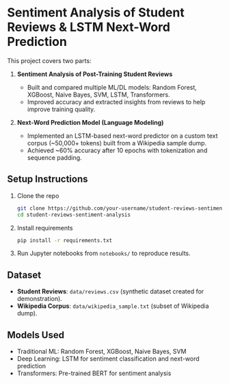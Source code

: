 # Sentiment Analysis of Student Reviews & LSTM Next-Word Prediction

This project covers two parts:

1. **Sentiment Analysis of Post-Training Student Reviews**
   - Built and compared multiple ML/DL models: Random Forest, XGBoost, Naive Bayes, SVM, LSTM, Transformers.
   - Improved accuracy and extracted insights from reviews to help improve training quality.

2. **Next-Word Prediction Model (Language Modeling)**
   - Implemented an LSTM-based next-word predictor on a custom text corpus (~50,000+ tokens) built from a Wikipedia sample dump.
   - Achieved ~60% accuracy after 10 epochs with tokenization and sequence padding.

## Setup Instructions

1. Clone the repo
   ```bash
   git clone https://github.com/your-username/student-reviews-sentiment-analysis.git
   cd student-reviews-sentiment-analysis
   ```

2. Install requirements
   ```bash
   pip install -r requirements.txt
   ```

3. Run Jupyter notebooks from `notebooks/` to reproduce results.

## Dataset

- **Student Reviews**: `data/reviews.csv` (synthetic dataset created for demonstration).
- **Wikipedia Corpus**: `data/wikipedia_sample.txt` (subset of Wikipedia dump).

## Models Used

- Traditional ML: Random Forest, XGBoost, Naive Bayes, SVM
- Deep Learning: LSTM for sentiment classification and next-word prediction
- Transformers: Pre-trained BERT for sentiment analysis
